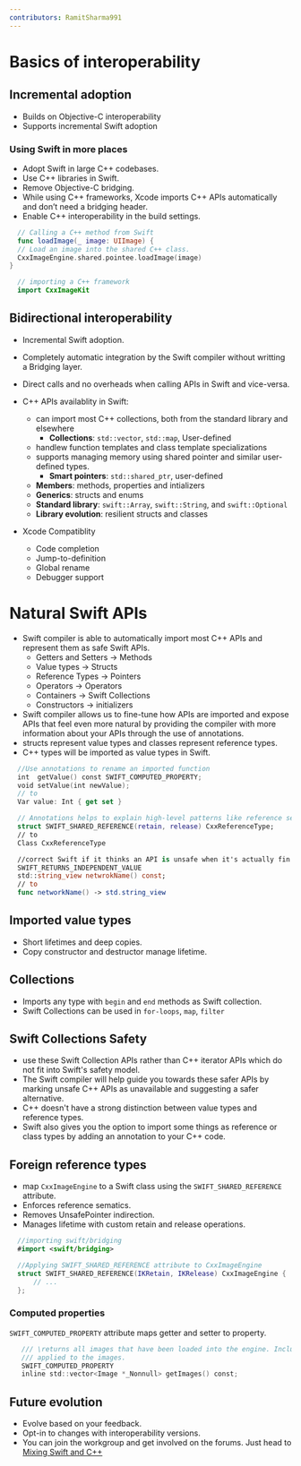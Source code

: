 ```yaml
---
contributors: RamitSharma991
---
```


# Basics of interoperability

## Incremental adoption

  * Builds on Objective-C interoperability
  * Supports incremental Swift adoption

### Using Swift in more places

   * Adopt Swift in large C++ codebases.
   * Use C++ libraries in Swift.
   * Remove Objective-C bridging. 
   * While using C++ frameworks, Xcode imports C++ APIs automatically and don’t need a bridging header.
   * Enable C++ interoperability in the build settings.

```swift
  // Calling a C++ method from Swift
  func loadImage(_ image: UIImage) {
  // Load an image into the shared C++ class.
  CxxImageEngine.shared.pointee.loadImage(image)
}

  // importing a C++ framework 
  import CxxImageKit
```

## Bidirectional interoperability

 * Incremental Swift adoption.
 * Completely automatic integration by the Swift compiler without writting a Bridging layer.
 * Direct calls and no overheads when calling APIs in Swift and vice-versa.
 * C++ APIs availablity in Swift:
    * can import most C++ collections, both from the standard library and elsewhere
        * **Collections**: `std::vector`, `std::map`, User-defined
    * handlew function templates and class template specializations
    * supports managing memory using shared pointer and similar user-defined types. 
        * **Smart pointers**: `std::shared_ptr`, user-defined
    * **Members**: methods, properties and intializers
    * **Generics**: structs and enums
    * **Standard library**: `swift::Array`, `swift::String`, and `swift::Optional`
    * **Library evolution**:  resilient structs and classes

* Xcode Compatiblity
    * Code completion
    * Jump-to-definition
    * Global rename
    * Debugger support

# Natural Swift APIs

* Swift compiler is able to automatically import most C++ APIs and represent them as safe Swift APIs.
    * Getters and Setters -> Methods
    * Value types -> Structs 
    * Reference Types -> Pointers 
    * Operators -> Operators 
    * Containers -> Swift Collections
    * Constructors -> initializers 
* Swift compiler allows us to fine-tune how APIs are imported and expose APIs that feel even more natural by providing the compiler with more information about your APIs through the use of annotations.
* structs represent value types and classes represent reference types.
* C++ types will be imported as value types in Swift.

  
```swift
  //Use annotations to rename an imported function
  int  getValue() const SWIFT_COMPUTED_PROPERTY;
  void setValue(int newValue);
  // to
  Var value: Int { get set }

  // Annotations helps to explain high-level patterns like reference semantics 
  struct SWIFT_SHARED_REFERENCE(retain, release) CxxReferenceType;
  // to 
  Class CxxReferenceType

  //correct Swift if it thinks an API is unsafe when it's actually fin
  SWIFT_RETURNS_INDEPENDENT_VALUE 
  std::string_view netwrokName() const;
  // to
  func networkName() -> std.string_view
```


## Imported value types

   * Short lifetimes and deep copies.
   * Copy constructor and destructor manage lifetime.

## Collections

   * Imports any type with `begin` and `end` methods as Swift collection.
   * Swift Collections can be used in `for-loops`, `map`, `filter` 

## Swift Collections Safety

   * use these Swift Collection APIs rather than C++ iterator APIs which do not fit into Swift's safety model.
   * The Swift compiler will help guide you towards these safer APIs by marking unsafe C++ APIs as unavailable and suggesting a safer alternative.
   * C++ doesn't have a strong distinction between value types and reference types.
   * Swift also gives you the option to import some things as reference or class types by adding an annotation to your C++ code.


## Foreign reference types

   * map `CxxImageEngine` to a Swift class using the `SWIFT_SHARED_REFERENCE` attribute.
   * Enforces reference sematics.
   * Removes UnsafePointer indirection.
   * Manages lifetime with custom retain and release operations.


```swift
  //importing swift/bridging
  #import <swift/bridging>

  //Applying SWIFT_SHARED_REFERENCE attribute to CxxImageEngine
  struct SWIFT_SHARED_REFERENCE(IKRetain, IKRelease) CxxImageEngine {
      // ...
  };
```
     
### Computed properties

  `SWIFT_COMPUTED_PROPERTY` attribute maps getter and setter to property.

```swift
   /// \returns all images that have been loaded into the engine. Includes any modifications that were
   /// applied to the images.
   SWIFT_COMPUTED_PROPERTY
   inline std::vector<Image *_Nonnull> getImages() const;
```

## Future evolution

  * Evolve based on your feedback.
  * Opt-in to changes with interoperability versions.
  * You can join the workgroup and get involved on the forums. Just head to [Mixing Swift and C++](https://www.swift.org/documentation/cxx-interop/) 

